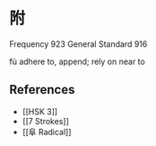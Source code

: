 # 附
Frequency 923
General Standard 916

fù
adhere to, append; rely on near to

## References
- [[HSK 3]]
- [[7 Strokes]]
- [[阜 Radical]]